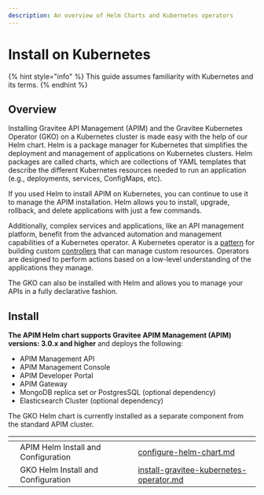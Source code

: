 ```yaml
---
description: An overview of Helm Charts and Kubernetes operators
---
```


# Install on Kubernetes

{% hint style="info" %}
This guide assumes familiarity with Kubernetes and its terms.
{% endhint %}

## Overview

Installing Gravitee API Management (APIM) and the Gravitee Kubernetes Operator (GKO) on a Kubernetes cluster is made easy with the help of our Helm chart. Helm is a package manager for Kubernetes that simplifies the deployment and management of applications on Kubernetes clusters. Helm packages are called charts, which are collections of YAML templates that describe the different Kubernetes resources needed to run an application (e.g., deployments, services, ConfigMaps, etc).

If you used Helm to install APIM on Kubernetes, you can continue to use it to manage the APIM installation. Helm allows you to install, upgrade, rollback, and delete applications with just a few commands.&#x20;

Additionally, complex services and applications, like an API management platform, benefit from the advanced automation and management capabilities of a Kubernetes operator. A Kubernetes operator is a [pattern](https://kubernetes.io/docs/concepts/extend-kubernetes/operator/) for building custom [controllers](https://kubernetes.io/docs/concepts/architecture/controller/) that can manage custom resources. Operators are designed to perform actions based on a low-level understanding of the applications they manage.

The GKO can also be installed with Helm and allows you to manage your APIs in a fully declarative fashion.&#x20;

## Install

**The APIM Helm chart supports Gravitee APIM Management (APIM) versions: 3.0.x and higher** and deploys the following:

* APIM Management API
* APIM Management Console
* APIM Developer Portal
* APIM Gateway
* MongoDB replica set or PostgresSQL (optional dependency)
* Elasticsearch Cluster (optional dependency)

The GKO Helm chart is currently installed as a separate component from the standard APIM cluster.

<table data-card-size="large" data-view="cards"><thead><tr><th></th><th></th><th></th><th data-hidden data-card-target data-type="content-ref"></th></tr></thead><tbody><tr><td></td><td>APIM Helm Install and Configuration</td><td></td><td><a href="configure-helm-chart.md">configure-helm-chart.md</a></td></tr><tr><td></td><td>GKO Helm Install and Configuration</td><td></td><td><a href="install-gravitee-kubernetes-operator.md">install-gravitee-kubernetes-operator.md</a></td></tr></tbody></table>
